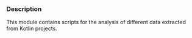 ### Description

This module contains scripts for the analysis of different data extracted from Kotlin projects. 